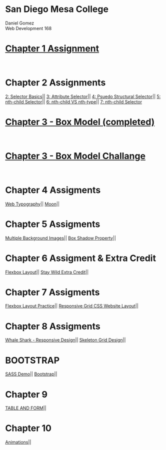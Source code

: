 # San Diego Mesa College

Daniel Gomez
<br>
Web Development 168
<br>
<h1><a href='ch1ASGMT\aboutMe.html'>Chapter 1 Assignment</a></h1> 
<br>
<h1>Chapter 2 Assignments</h1>
<a href='02_selector_basics_start-ASGMT.html'>2: Selector Basics</a>|| 
<a href='03_attribute_selectors_start-ASGMT.html'>3: Attribute Selector</a>|| 
<a href='04-2_psuedo_structural_selector_classes_start-ASGMT.html'>4: Psuedo Structural Selector</a>|| 
<a href='05_nth-child_selector_start-ASGMT.html'>5: nth-child Selector</a>|| 
<a href='06_nth-child_vs_nth-type_start-ASGMT.html'>6: nth-child VS nth-type</a>|| 
<a href='07_nth-child_selector_start-ASGMT.html'>7: nth-child Selector</a> 
<br>
<h1><a href="03_box_model_start_completed.html">Chapter 3 - Box Model (completed)</a></h1>
<br>
<h1><a href="box_model_challenge\index.html">Chapter 3 - Box Model Challange</a></h1>
<br>
<h1>Chapter 4 Assigments</h1>
<a href='Chapter 4\04_web_typography.html'>Web Typography</a>|| 
<a href='Chapter 4\moon.html'>Moon</a>|| 
<br>
<h1>Chapter 5 Assigments</h1>
<a href='Chapter 5\start\04_multiple_bgs.html.html'>Multiple Background Images</a>|| 
<a href='Chapter 5\start\05_box_shadow.html.html'>Box Shadow Property</a>|| 
<h1>Chapter 6 Assigment & Extra Credit</h1>
<a href='Chapter 6\index.html'>Flexbox Layout</a>|| 
<a href='Chapter 6\stayWild.html'>Stay Wild Extra Credit</a>||
<h1>Chapter 7 Assigments</h1>
<a href='Chapter 7\index.html'>Flexbox Layout Practice</a>|| 
<a href='Chapter 7\gridBiz\index.html'>Responsive Grid CSS Website Layout</a>||
<h1>Chapter 8 Assigments</h1>
<a href='Chapter 8\whaleShark.html'>Whale Shark - Responsive Design</a>|| 
<a href='Chapter 8\skeleton-grid-system\index.html'>Skeleton Grid Design</a>||
<h1>BOOTSTRAP</h1>
<a href='Bootstrap\sass-demo\index.html'>SASS Demo</a>|| 
<a href='Bootstrap\index.html'>Bootstrap</a>||
<h1>Chapter 9</h1>
<a href='Chapter 9\table.html'>TABLE AND FORM</a>|| 
<h1>Chapter 10</h1>
<a href='Chapter 10\transitions-animations.html'>Animations</a>|| 




